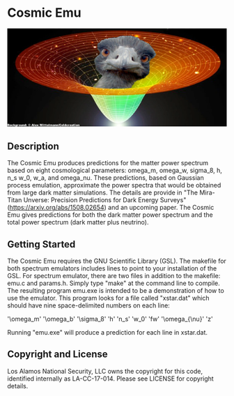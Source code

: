 # Cosmic Emu

![Emu](emu2.png)

## Description

The Cosmic Emu produces predictions for the matter power spectrum based on eight cosmological parameters: omega_m, omega_w, sigma_8, h, n_s
w_0, w_a, and omega_nu. These predictions, based on Gaussian process emulation, approximate the power spectra that would be obtained from large dark matter simulations. The details are provide in "The Mira-Titan Unverse: Precision Predictions for Dark Energy Surveys" (https://arxiv.org/abs/1508.02654) and an upcoming paper. The Cosmic Emu gives predictions for both the dark matter power spectrum and the total power spectrum (dark matter plus neutrino).

## Getting Started

The Cosmic Emu requires the GNU Scientific Library (GSL). The makefile for both spectrum emulators includes lines to point to your installation of the GSL. For spectrum emulator, there are two files in addition to the makefile: emu.c and params.h. Simply type "make" at the command line to compile. The resulting program emu.exe is intended to be a demonstration of how to use the emulator. This program looks for a file called "xstar.dat" which should have nine space-delimited numbers on each line:

'\omega_m'   '\omega_b'   '\sigma_8'   'h'   'n_s'   'w_0'   'fw'   '\omega_{\nu}'   'z'

Running "emu.exe" will produce a prediction for each line in xstar.dat.

## Copyright and License

Los Alamos National Security, LLC owns the copyright for this code, identified internally as LA-CC-17-014. Please see LICENSE for copyright details.
